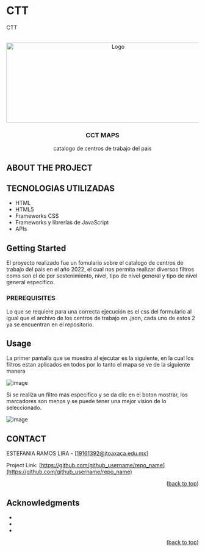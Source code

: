 # CTT
CTT

<br />
<div align="center">
  <a href="https://github.com/github_username/repo_name">
    <img src="https://png.pngtree.com/png-clipart/20230124/original/pngtree-world-map-vector-png-image_8929333.png" alt="Logo" width="570" height="210">
  </a>

<h3 align="center">CCT MAPS</h3>

  <p align="center">
    catalogo de centros de trabajo del pais
   
  </p>
</div>

## ABOUT THE PROJECT

## TECNOLOGIAS UTILIZADAS

* HTML
* HTML5
* Frameworks CSS
* Frameworks y librerías de JavaScript
* APIs


<!-- GETTING STARTED -->
## Getting Started
El proyecto realizado fue un fomulario sobre el catalogo de centros de trabajo del pais en el año 2022, el cual nos permita realizar diversos filtros como son el de 
por sostenimiento, nivel, tipo de nivel general y tipo de nivel general especifico.

### PREREQUISITES

Lo que se requiere para una correcta ejecución es el css del formulario al igual que el archivo de los centros de trabajo en .json, cada uno de estos 2 ya se encuentran en el repositorio.

<!-- USAGE EXAMPLES -->
## Usage
La primer pantalla que se muestra al ejecutar es la siguiente, en la cual los filtros estan aplicados en todos por lo tanto el mapa se ve de la siguiente manera 

![image](https://user-images.githubusercontent.com/45303945/232255464-3fc8ff52-d0aa-4df0-a608-abbb07b14658.png)

Si se realiza un filtro mas especifico y se da clic en el boton mostrar, los marcadores son menos y se puede tener una mejor vision de lo seleccionado.

![image](https://user-images.githubusercontent.com/45303945/232255125-387e4c13-8c0d-4164-88a5-4c8cdd968bee.png)


<!-- CONTACT -->
## CONTACT

ESTEFANIA RAMOS LIRA - [19161392@itoaxaca.edu.mx]

Project Link: [https://github.com/github_username/repo_name](https://github.com/github_username/repo_name)

<p align="right">(<a href="#readme-top">back to top</a>)</p>



<!-- ACKNOWLEDGMENTS -->
## Acknowledgments

* []()
* []()
* []()

<p align="right">(<a href="#readme-top">back to top</a>)</p>



<!-- MARKDOWN LINKS & IMAGES -->
<!-- https://www.markdownguide.org/basic-syntax/#reference-style-links -->
[contributors-shield]: https://img.shields.io/github/contributors/github_username/repo_name.svg?style=for-the-badge
[contributors-url]: https://github.com/github_username/repo_name/graphs/contributors
[forks-shield]: https://img.shields.io/github/forks/github_username/repo_name.svg?style=for-the-badge
[forks-url]: https://github.com/github_username/repo_name/network/members
[stars-shield]: https://img.shields.io/github/stars/github_username/repo_name.svg?style=for-the-badge
[stars-url]: https://github.com/github_username/repo_name/stargazers
[issues-shield]: https://img.shields.io/github/issues/github_username/repo_name.svg?style=for-the-badge
[issues-url]: https://github.com/github_username/repo_name/issues
[license-shield]: https://img.shields.io/github/license/github_username/repo_name.svg?style=for-the-badge
[license-url]: https://github.com/github_username/repo_name/blob/master/LICENSE.txt
[linkedin-shield]: https://img.shields.io/badge/-LinkedIn-black.svg?style=for-the-badge&logo=linkedin&colorB=555
[linkedin-url]: https://linkedin.com/in/linkedin_username
[product-screenshot]: images/screenshot.png
[Next.js]: https://img.shields.io/badge/next.js-000000?style=for-the-badge&logo=nextdotjs&logoColor=white
[Next-url]: https://nextjs.org/
[React.js]: https://img.shields.io/badge/React-20232A?style=for-the-badge&logo=react&logoColor=61DAFB
[React-url]: https://reactjs.org/
[Vue.js]: https://img.shields.io/badge/Vue.js-35495E?style=for-the-badge&logo=vuedotjs&logoColor=4FC08D
[Vue-url]: https://vuejs.org/
[Angular.io]: https://img.shields.io/badge/Angular-DD0031?style=for-the-badge&logo=angular&logoColor=white
[Angular-url]: https://angular.io/
[Svelte.dev]: https://img.shields.io/badge/Svelte-4A4A55?style=for-the-badge&logo=svelte&logoColor=FF3E00
[Svelte-url]: https://svelte.dev/
[Laravel.com]: https://img.shields.io/badge/Laravel-FF2D20?style=for-the-badge&logo=laravel&logoColor=white
[Laravel-url]: https://laravel.com
[Bootstrap.com]: https://img.shields.io/badge/Bootstrap-563D7C?style=for-the-badge&logo=bootstrap&logoColor=white
[Bootstrap-url]: https://getbootstrap.com
[JQuery.com]: https://img.shields.io/badge/jQuery-0769AD?style=for-the-badge&logo=jquery&logoColor=white
[JQuery-url]: https://jquery.com 
